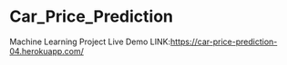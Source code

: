 # Car_Price_Prediction
Machine Learning Project  Live Demo LINK:https://car-price-prediction-04.herokuapp.com/
